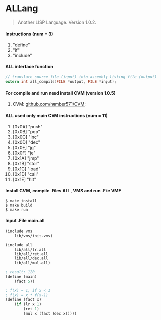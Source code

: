 # ALLang
> Another LISP Language. Version 1.0.2.

#### Instructions (num = 3)
1. "define"
2. "if"
3. "include"

#### ALL interface function
```c
// translate source file (input) into assembly listing file (output)
extern int all_compile(FILE *output, FILE *input);
```

#### For compile and run need install CVM (version 1.0.5)
1. CVM: [github.com/number571/CVM](https://github.com/number571/CVM/tree/v1.0.5);

#### ALL used only main CVM instructions (num = 11)
1.  [0x0A] "push"
2.  [0x0B] "pop"
3.  [0x0C] "inc"
4.  [0x0D] "dec"
5.  [0x0E] "jg"
6.  [0x0F] "je"
7.  [0x1A] "jmp"
8.  [0x1B] "stor"
9.  [0x1C] "load"
10. [0x1D] "call"
11. [0x1E] "hlt"

#### Install CVM, compile .Files ALL, VMS and run .File VME
```
$ make install
$ make build
$ make run
```

#### Input .File main.all
```scheme
(include vms
	lib/vms/init.vms)

(include all
	lib/all/lr.all
	lib/all/ret.all
	lib/all/dec.all
	lib/all/mul.all)

; result: 120
(define (main)
	(fact 5))

; f(x) = 1, if x < 1
; f(x) = x * f(x-1)
(define (fact x)
	(if (lr x 1) 
		(ret 1)
		(mul x (fact (dec x)))))
```
